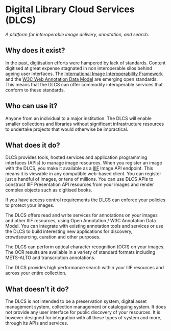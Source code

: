 # Digital Library Cloud Services (DLCS)

*A platform for interoperable image delivery, annotation, and search.*

## Why does it exist?

In the past, digitisation efforts were hampered by lack of standards. Content digitised at great expense stagnated in non interoperable silos behind ageing user interfaces. The [International Image Interoperability Framework](http://iiif.io) and the [W3C Web Annotation Data Model](https://www.w3.org/TR/annotation-model/) are emerging open standards. This means that the DLCS can offer commodity interoperable services that conform to these standards. 

## Who can use it?

Anyone from an individual to a major institution. The DLCS will enable smaller collections and libraries without significant infrastructure resources to undertake projects that would otherwise be impractical.

## What does it do?

DLCS provides tools, hosted services and application programming interfaces (APIs) to manage image resources. When you register an image with the DLCS, you make it available as a [IIIF](http://iiif.io) Image API endpoint. This means it is viewable in any compatible web-based client. You can register just a handful of images, or tens of millions. You can use DLCS APIs to construct IIIF Presentation API resources from your images and render complex objects such as digitised books.  

If you have access control requirements the DLCS can enforce your policies to protect your images.

The DLCS offers read and write services for annotations on your images and other IIIF resources, using Open Annotation / W3C Annotation Data Model. You can integrate with existing annotation tools and services or use the DLCS to build interesting new applications for discovery, crowdsourcing, curation and other purposes.

The DLCS can perform optical character recognition (OCR) on your images. The OCR results are available in a variety of standard formats including METS-ALTO and transcription annotations.

The DLCS provides high performance search within your IIIF resources and across your entire collection.

## What doesn't it do?

The DLCS is not intended to be a preservation system, digital asset management system, collection management or cataloguing system. It does not provide any user interface for public discovery of your resources. It is however designed for integration with all these types of system and more, through its APIs and services.




